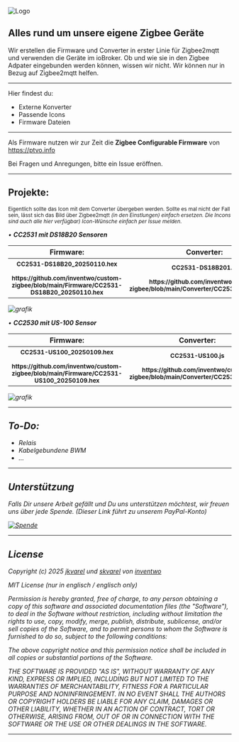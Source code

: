 ![Logo](https://avatars.githubusercontent.com/u/61345076?s=200&v=4)

## Alles rund um unsere eigene Zigbee Geräte
Wir erstellen die Firmware und Converter in erster Linie für Zigbee2mqtt und verwenden die Geräte im ioBroker. Ob und wie sie in den Zigbee Adpater eingebunden werden können, wissen wir nicht. Wir können nur in Bezug auf Zigbee2mqtt helfen.


---
Hier findest du:

<ul>
      <li>Externe Konverter</li>
      <li>Passende Icons</li>
      <li>Firmware Dateien</li>
</ul>

---

Als Firmware nutzen wir zur Zeit die <b>Zigbee Configurable Firmware</b> von https://ptvo.info

Bei Fragen und Anregungen, bitte ein Issue eröffnen.

---

## Projekte:

<sub>Eigentlich sollte das Icon mit dem Converter übergeben werden. Sollte es mal nicht der Fall sein, lässt sich das Bild über Zigbee2mqtt <i>(in den Einstlungen)<i> einfach ersetzen. Die Incons sind auch alle hier verfügbar) Icon-Wünsche einfach per Issue melden.</sub>

• <b>CC2531 mit DS18B20 Sensoren</b>
<table>
    <tr>
      <th style="text-align: center">Firmware:</th>
      <th style="text-align: center">Converter:</th>
      <th style="text-align: center">Icon:</th>
      <th style="text-align: center">Config:</th>
    </tr>
    <tr>
      <th style="text-align: center"><sub>CC2531-DS18B20_20250110.hex<br><br>https://github.com/inventwo/custom-zigbee/blob/main/Firmware/CC2531-DS18B20_20250110.hex<br></th>
      <th style="text-align: center"><sub>CC2531-DS18B201.js<br><br>https://github.com/inventwo/custom-zigbee/blob/main/Converter/CC2531.DS18B20.js.js</th>
      <th style="text-align: center"><sub>INV.CC-DS18B20.png<br><br>https://github.com/inventwo/custom-zigbee/blob/main/Icons/INV.CC-DS18B20.png</th>
      <th style="text-align: center"><sub>CC2531-DS18B20_20250110.txt<br><br>https://github.com/inventwo/custom-zigbee/blob/main/Firmware/CC2531-DS18B20_20250110.txt</th>
      </tr>
</table>
            
![grafik](https://github.com/user-attachments/assets/a6a9ce3f-2a5f-4e95-8726-cf1baf356c47)


    
• <b>CC2530 mit US-100 Sensor</b>
<table>
    <tr>
      <th style="text-align: center">Firmware:</th>
      <th style="text-align: center">Converter:</th>
      <th style="text-align: center">Icon:</th>
      <th style="text-align: center">Config:</th>
    </tr>
    <tr>
      <th style="text-align: center"><sub>CC2531-US100_20250109.hex<br><br>https://github.com/inventwo/custom-zigbee/blob/main/Firmware/CC2531-US100_20250109.hex</th>
      <th style="text-align: center"><sub>CC2531-US100.js<br><br>https://github.com/inventwo/custom-zigbee/blob/main/Converter/CC2531.US100.js</th>
      <th style="text-align: center"><sub>INV.CC-HCSR04.png<br><br>https://github.com/inventwo/custom-zigbee/blob/main/Icons/INV.CC-HCSR04.png</th>
      <th style="text-align: center"><sub>CC2531-US100_20250109.txt<br><br>https://github.com/inventwo/custom-zigbee/blob/main/Firmware/CC2531-US100_20250109.txt</th>
    </tr>
</table>

![grafik](https://github.com/user-attachments/assets/2055cea0-6924-4928-9e9f-5c0efa9dd71d)


---

## To-Do:

<ul>
<li>Relais</li>
<li>Kabelgebundene BWM</li>
<li>...</li>
</ul>

---

## Unterstützung

Falls Dir unsere Arbeit gefällt und Du uns unterstützen möchtest, wir freuen uns über jede Spende.
<i>(Dieser Link führt zu unserem PayPal-Konto)</i>

[![Spende](https://raw.githubusercontent.com/inventwo/ioBroker.vis-icontwo/refs/heads/master/img/spende.png)](https://www.paypal.com/donate/?hosted_button_id=7W6M3TFZ4W9LW)

---

## License

Copyright (c) 2025 [jkvarel](https://github.com/jkvarel) und [skvarel](https://github.com/skvarel) von [inventwo](https://github.com/inventwo)

MIT License (nur in englisch / englisch only)

Permission is hereby granted, free of charge, to any person obtaining a copy
of this software and associated documentation files (the "Software"), to deal
in the Software without restriction, including without limitation the rights
to use, copy, modify, merge, publish, distribute, sublicense, and/or sell
copies of the Software, and to permit persons to whom the Software is
furnished to do so, subject to the following conditions:

The above copyright notice and this permission notice shall be included in all
copies or substantial portions of the Software.

THE SOFTWARE IS PROVIDED "AS IS", WITHOUT WARRANTY OF ANY KIND, EXPRESS OR
IMPLIED, INCLUDING BUT NOT LIMITED TO THE WARRANTIES OF MERCHANTABILITY,
FITNESS FOR A PARTICULAR PURPOSE AND NONINFRINGEMENT. IN NO EVENT SHALL THE
AUTHORS OR COPYRIGHT HOLDERS BE LIABLE FOR ANY CLAIM, DAMAGES OR OTHER
LIABILITY, WHETHER IN AN ACTION OF CONTRACT, TORT OR OTHERWISE, ARISING FROM,
OUT OF OR IN CONNECTION WITH THE SOFTWARE OR THE USE OR OTHER DEALINGS IN THE
SOFTWARE.

---

